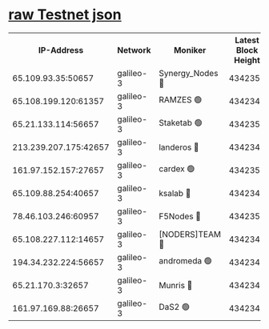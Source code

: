 [raw Testnet json](https://rpc-check.androt.stavr.tech/androt/rpcandrot_result.json)
=

<table><tr><th>IP-Address</th><th>Network</th><th>Moniker</th><th>Latest Block Height</th><th>Earliest Block Height</th><th>Catching Up</th><th>Tx Index</th><th>Voting Power</th><th>Scan Time</th></tr><tr><td>65.109.93.35:50657</td><td>galileo-3</td><td>Synergy_Nodes 🔴</td><td>4342350</td><td>0</td><td>False</td><td>on</td><td>960604</td><td>2023-12-23T05:18:43.086525247UTC</td></tr><tr><td>65.108.199.120:61357</td><td>galileo-3</td><td>RAMZES 🟢</td><td>4342349</td><td>1</td><td>False</td><td>on</td><td>0</td><td>2023-12-23T05:18:29.718309659UTC</td></tr><tr><td>65.21.133.114:56657</td><td>galileo-3</td><td>Staketab 🟢</td><td>4342350</td><td>90001</td><td>False</td><td>on</td><td>0</td><td>2023-12-23T05:18:43.975045788UTC</td></tr><tr><td>213.239.207.175:42657</td><td>galileo-3</td><td>landeros 🔴</td><td>4342346</td><td>2642001</td><td>False</td><td>on</td><td>72</td><td>2023-12-23T05:18:17.713779211UTC</td></tr><tr><td>161.97.152.157:27657</td><td>galileo-3</td><td>cardex 🟢</td><td>4342350</td><td>2945323</td><td>False</td><td>on</td><td>0</td><td>2023-12-23T05:18:43.369422747UTC</td></tr><tr><td>65.109.88.254:40657</td><td>galileo-3</td><td>ksalab 🔴</td><td>4342348</td><td>3000356</td><td>False</td><td>on</td><td>31614</td><td>2023-12-23T05:18:25.327988841UTC</td></tr><tr><td>78.46.103.246:60957</td><td>galileo-3</td><td>F5Nodes 🔴</td><td>4342350</td><td>3057001</td><td>False</td><td>off</td><td>24</td><td>2023-12-23T05:18:43.611566173UTC</td></tr><tr><td>65.108.227.112:14657</td><td>galileo-3</td><td>[NODERS]TEAM 🔴</td><td>4342347</td><td>3176323</td><td>False</td><td>on</td><td>959621</td><td>2023-12-23T05:18:18.031345308UTC</td></tr><tr><td>194.34.232.224:56657</td><td>galileo-3</td><td>andromeda 🟢</td><td>4342348</td><td>4242348</td><td>False</td><td>off</td><td>0</td><td>2023-12-23T05:18:24.628281115UTC</td></tr><tr><td>65.21.170.3:32657</td><td>galileo-3</td><td>Munris 🔴</td><td>4342349</td><td>4242349</td><td>False</td><td>off</td><td>416</td><td>2023-12-23T05:18:34.439768167UTC</td></tr><tr><td>161.97.169.88:26657</td><td>galileo-3</td><td>DaS2 🟢</td><td>4342348</td><td>4326001</td><td>False</td><td>on</td><td>0</td><td>2023-12-23T05:18:24.998082711UTC</td></tr></table>
